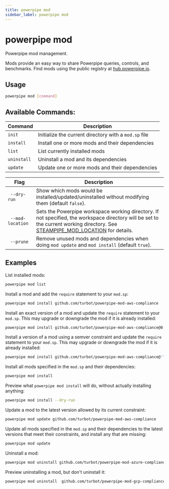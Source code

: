 ```yaml
---
title: powerpipe mod
sidebar_label: powerpipe mod
---
```



# powerpipe mod
Powerpipe mod management.

Mods provide an easy way to share Powerpipe queries, controls, and benchmarks.  Find mods using the public registry at [hub.powerpipe.io](https://hub.powerpipe.io/mods).


## Usage
```bash
powerpipe mod [command]
```

## Available Commands:

| Command | Description
|-|-
| `init`        | Initialize the current directory with a `mod.sp` file 
| `install`     | Install one or more mods and their dependencies
| `list`        | List currently installed mods
| `uninstall`   | Uninstall a mod and its dependencies
| `update `     | Update one or more mods and their dependencies


| Flag | Description
|-|-
|` --dry-run` | Show which mods would be installed/updated/uninstalled without modifying them (default `false`).
|` --mod-location` | Sets the Powerpipe workspace working directory. If not specified, the workspace directory will be set to the current working directory. See <a href="reference/env-vars/powerpipe_mod_location">STEAMPIPE_MOD_LOCATION</a> for details.
|` --prune` | Remove unused mods and dependencies when doing `mod update` and `mod install` (default `true`).



## Examples
List installed mods:
```bash
powerpipe mod list
```

Install a mod and add the `require` statement to your `mod.sp`:
```bash
powerpipe mod install github.com/turbot/powerpipe-mod-aws-compliance
```

Install an exact version of a mod and update the `require` statement to your `mod.sp`.  This may upgrade or downgrade the mod if it is already installed:
```bash
powerpipe mod install github.com/turbot/powerpipe-mod-aws-compliance@0.1
```

Install a version of a mod using a semver constraint and update the `require` statement to your `mod.sp`.  This may upgrade or downgrade the mod if it is already installed:
```bash
powerpipe mod install github.com/turbot/powerpipe-mod-aws-compliance@'^1'
```

Install all mods specified in the `mod.sp` and their dependencies:
```bash
powerpipe mod install
```

Preview what `powerpipe mod install` will do, without actually installing anything:
```bash
powerpipe mod install --dry-run
```


Update a mod to the latest version allowed by its current constraint:
```bash
powerpipe mod update github.com/turbot/powerpipe-mod-aws-compliance
```

Update all mods specified in the `mod.sp` and their dependencies to the latest versions that meet their constraints, and install any that are missing:
```bash
powerpipe mod update
```


Uninstall a mod:
```bash
powerpipe mod uninstall github.com/turbot/powerpipe-mod-azure-compliance
```

Preview uninstalling a mod, but don't uninstall it:
```bash
powerpipe mod uninstall  github.com/turbot/powerpipe-mod-gcp-compliance --dry-run
```
